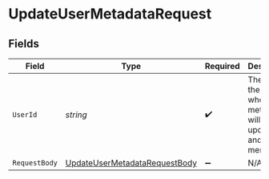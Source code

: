 # UpdateUserMetadataRequest


## Fields

| Field                                                                                   | Type                                                                                    | Required                                                                                | Description                                                                             |
| --------------------------------------------------------------------------------------- | --------------------------------------------------------------------------------------- | --------------------------------------------------------------------------------------- | --------------------------------------------------------------------------------------- |
| `UserId`                                                                                | *string*                                                                                | :heavy_check_mark:                                                                      | The ID of the user whose metadata will be updated and merged                            |
| `RequestBody`                                                                           | [UpdateUserMetadataRequestBody](../../Models/Requests/UpdateUserMetadataRequestBody.md) | :heavy_minus_sign:                                                                      | N/A                                                                                     |